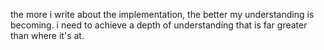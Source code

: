 the more i write about the implementation, the better my understanding is becoming.
i need to achieve a depth of understanding that is far greater than where it's at.